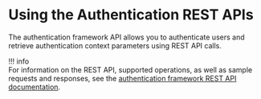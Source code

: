 # Using the Authentication REST APIs

The authentication framework API allows you to authenticate users and
retrieve authentication context parameters using REST API calls.

!!! info     
    For information on the REST API, supported operations, as well as sample
    requests and responses, see the [authentication framework REST API documentation](https://docs.wso2.com/apidocs/is/is510/Authentication-framework-apis/).
    
